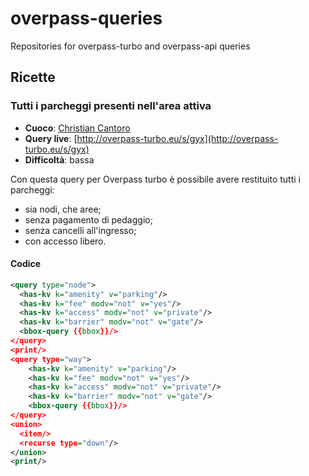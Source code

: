 # overpass-queries
Repositories for overpass-turbo and overpass-api queries


## Ricette

### Tutti i parcheggi presenti nell'area attiva
- **Cuoco**: [Christian Cantoro](https://wiki.openstreetmap.org/wiki/User:CristianCantoro)
- **Query live**: [http://overpass-turbo.eu/s/gyx](http://overpass-turbo.eu/s/gyx)
- **Difficoltà**: bassa

Con questa query per Overpass turbo è possibile avere restituito tutti i parcheggi:

- sia nodi, che aree;
- senza pagamento di pedaggio;
- senza cancelli all'ingresso;
- con accesso libero.

#### Codice

```XML
<query type="node">
  <has-kv k="amenity" v="parking"/>
  <has-kv k="fee" modv="not" v="yes"/>
  <has-kv k="access" modv="not" v="private"/>
  <has-kv k="barrier" modv="not" v="gate"/>
  <bbox-query {{bbox}}/>
</query>
<print/>
<query type="way">
	<has-kv k="amenity" v="parking"/>
    <has-kv k="fee" modv="not" v="yes"/>
  	<has-kv k="access" modv="not" v="private"/>
  	<has-kv k="barrier" modv="not" v="gate"/>
	<bbox-query {{bbox}}/>
</query>
<union>
  <item/>
  <recurse type="down"/>
</union>
<print/>
```


